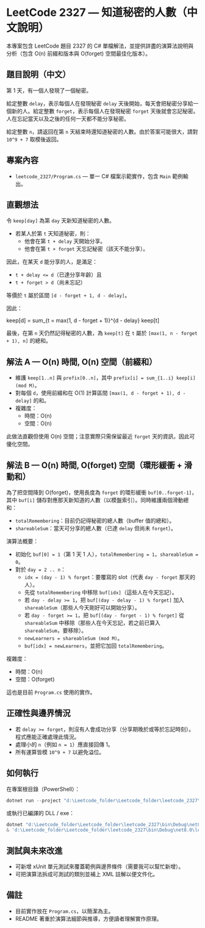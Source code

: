 # LeetCode 2327 — 知道秘密的人數（中文說明）

本專案包含 LeetCode 題目 2327 的 C# 單檔解法，並提供詳盡的演算法說明與分析（包含 O(n) 前綴和版本與 O(forget) 空間最佳化版本）。

## 題目說明（中文）

第 1 天，有一個人發現了一個秘密。

給定整數 `delay`，表示每個人在發現秘密 `delay` 天後開始，每天會把秘密分享給一個新的人。給定整數 `forget`，表示每個人在發現秘密 `forget` 天後就會忘記秘密。人在忘記當天以及之後的任何一天都不能分享秘密。

給定整數 `n`，請返回在第 `n` 天結束時還知道秘密的人數。由於答案可能很大，請對 `10^9 + 7` 取模後返回。

## 專案內容

- `leetcode_2327/Program.cs` — 單一 C# 檔案示範實作，包含 `Main` 範例輸出。

## 直觀想法

令 `keep[day]` 為第 `day` 天新知道秘密的人數。

- 若某人於第 `t` 天知道秘密，則：
  - 他會在第 `t + delay` 天開始分享。
  - 他會在第 `t + forget` 天忘記秘密（該天不能分享）。

因此，在某天 `d` 能分享的人，是滿足：

- `t + delay <= d`（已達分享年齡）且
- `t + forget > d`（尚未忘記）

等價於 `t` 屬於區間 `[d - forget + 1, d - delay]`。

因此：

keep[d] = sum_{t = max(1, d - forget + 1)}^{d - delay} keep[t]

最後，在第 `n` 天仍然記得秘密的人數，為 `keep[t]` 在 `t` 屬於 `[max(1, n - forget + 1), n]` 的總和。

## 解法 A — O(n) 時間, O(n) 空間（前綴和）

- 維護 `keep[1..n]` 與 `prefix[0..n]`，其中 `prefix[i] = sum_{1..i} keep[i] (mod M)`。
- 對每個 `d`，使用前綴和在 O(1) 計算區間 `[max(1, d - forget + 1), d - delay]` 的和。
- 複雜度：
  - 時間：O(n)
  - 空間：O(n)

此做法直觀但使用 O(n) 空間；注意實際只需保留最近 `forget` 天的資訊，因此可優化空間。

## 解法 B — O(n) 時間, O(forget) 空間（環形緩衝 + 滑動和）

為了把空間降到 O(forget)，使用長度為 `forget` 的環形緩衝 `buf[0..forget-1]`，其中 `buf[i]` 儲存對應那天新知道的人數（以模盤索引）。同時維護兩個滑動總和：

- `totalRemembering`：目前仍記得秘密的總人數（buffer 值的總和）。
- `shareableSum`：當天可分享的總人數（已達 `delay` 但尚未 `forget`）。

演算法概要：

- 初始化 `buf[0] = 1`（第 1 天 1 人），`totalRemembering = 1`，`shareableSum = 0`。
- 對於 `day = 2 .. n`：
  - `idx = (day - 1) % forget`：要覆寫的 slot（代表 `day - forget` 那天的人）。
  - 先從 `totalRemembering` 中移除 `buf[idx]`（這些人在今天忘記）。
  - 若 `day - delay >= 1`，把 `buf[(day - delay - 1) % forget]` 加入 `shareableSum`（那些人今天剛好可以開始分享）。
  - 若 `day - forget >= 1`，把 `buf[(day - forget - 1) % forget]` 從 `shareableSum` 中移除（那些人在今天忘記，若之前已算入 `shareableSum`，要移除）。
  - `newLearners = shareableSum (mod M)`。
  - `buf[idx] = newLearners`，並把它加回 `totalRemembering`。

複雜度：
- 時間：O(n)
- 空間：O(forget)

這也是目前 `Program.cs` 使用的實作。

## 正確性與邊界情況

- 若 `delay >= forget`，則沒有人會成功分享（分享期晚於或等於忘記時刻）。程式應能正確處理此情況。
- 處理小的 `n`（例如 `n = 1`）應直接回傳 1。
- 所有運算皆模 `10^9 + 7` 以避免溢位。

## 如何執行

在專案根目錄（PowerShell）：

```powershell
dotnet run --project "d:\Leetcode_folder\Leetcode_folder\leetcode_2327\leetcode_2327.csproj"
```

或執行已編譯的 DLL / exe：

```powershell
dotnet "d:\Leetcode_folder\Leetcode_folder\leetcode_2327\bin\Debug\net8.0\leetcode_2327.dll"
& 'd:\Leetcode_folder\Leetcode_folder\leetcode_2327\bin\Debug\net8.0\leetcode_2327.exe'
```

## 測試與未來改進

- 可新增 xUnit 單元測試來覆蓋範例與邊界條件（需要我可以幫忙新增）。
- 可把演算法拆成可測試的類別並補上 XML 註解以便文件化。

## 備註

- 目前實作放在 `Program.cs`，以簡潔為主。
- README 著重於演算法細節與推導，方便讀者理解實作原理。
